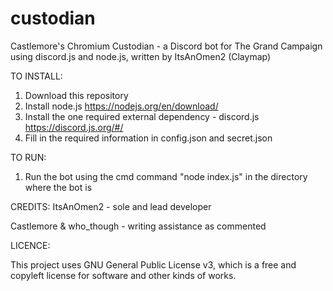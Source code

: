# custodian
Castlemore's Chromium Custodian - a Discord bot for The Grand Campaign using discord.js and node.js, written by ItsAnOmen2 (Claymap)

TO INSTALL:
1) Download this repository
2) Install node.js https://nodejs.org/en/download/
3) Install the one required external dependency - discord.js https://discord.js.org/#/
4) Fill in the required information in config.json and secret.json

TO RUN:
1) Run the bot using the cmd command "node index.js" in the directory where the bot is

CREDITS:
ItsAnOmen2 - sole and lead developer

Castlemore & who_though - writing assistance as commented



LICENCE:

This project uses GNU General Public License v3, which is a free and copyleft license for software and other kinds of works.
